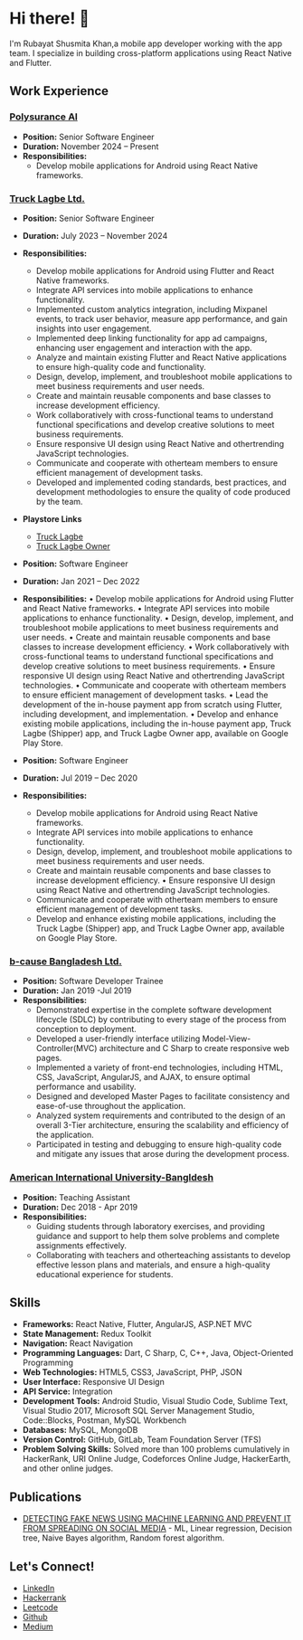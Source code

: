 # Hi there! 👋

I'm Rubayat Shusmita Khan,a mobile app developer working with the app team. I specialize in building cross-platform applications using React Native and Flutter.

## Work Experience
### [Polysurance AI](https://www.polysurance.com/)
- **Position:** Senior Software Engineer
- **Duration:** November 2024 – Present
- **Responsibilities:**
  - Develop mobile applications for Android using React Native frameworks.

### [Truck Lagbe Ltd.](https://trucklagbe.com/shifting?utm_term=truck%20rental%20near%20me&utm_campaign=Homeshifting%20Lead%20Search%20Ad%20Sep%202020&utm_source=adwords&utm_medium=ppc&hsa_acc=2281232544&hsa_cam=11137540706&hsa_grp=109602119672&hsa_ad=515493640287&hsa_src=g&hsa_tgt=kwd-34972844420&hsa_kw=truck%20rental%20near%20me&hsa_mt=b&hsa_net=adwords&hsa_ver=3&gclid=CjwKCAiA9dGqBhAqEiwAmRpTC_EzohRL1iwqxZE_bXh0YJ63kH9sL-eENi2veTTYQbvugb6EwAdDyxoCfhAQAvD_BwE)
- **Position:** Senior Software Engineer
- **Duration:** July 2023 – November 2024
- **Responsibilities:**
  - Develop mobile applications for Android using Flutter and React Native frameworks.
  - Integrate API services into mobile applications to enhance functionality.
  - Implemented custom analytics integration, including Mixpanel events, to track user behavior, measure app
  performance, and gain insights into user engagement.
  - Implemented deep linking functionality for app ad campaigns, enhancing user engagement and interaction
  with the app.
  - Analyze and maintain existing Flutter and React Native applications to ensure high-quality code and
  functionality.
  - Design, develop, implement, and troubleshoot mobile applications to meet business requirements and user
  needs.
  - Create and maintain reusable components and base classes to increase development efficiency.
  - Work collaboratively with cross-functional teams to understand functional specifications and develop
  creative solutions to meet business requirements.
  - Ensure responsive UI design using React Native and othertrending JavaScript technologies.
  - Communicate and cooperate with otherteam members to ensure efficient management of development
  tasks.
  - Developed and implemented coding standards, best practices, and development methodologies to ensure the
  quality of code produced by the team.
- **Playstore Links**
  - [Truck Lagbe](https://play.google.com/store/apps/details?id=tg.truckuser&pcampaignid=web_share)
  - [Truck Lagbe Owner](https://play.google.com/store/apps/details?id=tg.truckowner&pcampaignid=web_share)
  
- **Position:** Software Engineer
- **Duration:** Jan 2021 – Dec 2022
- **Responsibilities:**
  • Develop mobile applications for Android using Flutter and React Native frameworks.
  • Integrate API services into mobile applications to enhance functionality.
  • Design, develop, implement, and troubleshoot mobile applications to meet business requirements and user
  needs.
  • Create and maintain reusable components and base classes to increase development efficiency.
  • Work collaboratively with cross-functional teams to understand functional specifications and develop
  creative solutions to meet business requirements.
  • Ensure responsive UI design using React Native and othertrending JavaScript technologies.
  • Communicate and cooperate with otherteam members to ensure efficient management of development
  tasks.
  • Lead the development of the in-house payment app from scratch using Flutter, including development, and
  implementation.
  • Develop and enhance existing mobile applications, including the in-house payment app, Truck Lagbe (Shipper)
  app, and Truck Lagbe Owner app, available on Google Play Store.

- **Position:** Software Engineer
- **Duration:** Jul 2019 – Dec 2020
- **Responsibilities:**
  - Develop mobile applications for Android using React Native frameworks.
  - Integrate API services into mobile applications to enhance functionality.
  - Design, develop, implement, and troubleshoot mobile applications to meet business requirements and user
  needs.
  - Create and maintain reusable components and base classes to increase development efficiency.
  • Ensure responsive UI design using React Native and othertrending JavaScript technologies.
  - Communicate and cooperate with otherteam members to ensure efficient management of development
  tasks.
  - Develop and enhance existing mobile applications, including the Truck Lagbe (Shipper) app, and Truck Lagbe
  Owner app, available on Google Play Store.
### [b-cause Bangladesh Ltd.](https://b-causebd.com/)
- **Position:** Software Developer Trainee
- **Duration:** Jan 2019 -Jul 2019
- **Responsibilities:**
  - Demonstrated expertise in the complete software development lifecycle (SDLC) by contributing to every
  stage of the process from conception to deployment.
  - Developed a user-friendly interface utilizing Model-View-Controller(MVC) architecture and C Sharp to
  create responsive web pages.
  - Implemented a variety of front-end technologies, including HTML, CSS, JavaScript, AngularJS, and AJAX, to
  ensure optimal performance and usability.
  - Designed and developed Master Pages to facilitate consistency and ease-of-use throughout the application.
  - Analyzed system requirements and contributed to the design of an overall 3-Tier architecture, ensuring the
  scalability and efficiency of the application.
  - Participated in testing and debugging to ensure high-quality code and mitigate any issues that arose during
  the development process.

### [American International University-Bangldesh](https://www.aiub.edu/)
- **Position:** Teaching Assistant
- **Duration:** Dec 2018 - Apr 2019
- **Responsibilities:**
  - Guiding students through laboratory exercises, and providing guidance and support to help them solve
  problems and complete assignments effectively.
  - Collaborating with teachers and otherteaching assistants to develop effective lesson plans and materials, and
  ensure a high-quality educational experience for students.


## Skills

- **Frameworks:** React Native, Flutter, AngularJS, ASP.NET MVC
- **State Management:** Redux Toolkit
- **Navigation:** React Navigation
- **Programming Languages:** Dart, C Sharp, C, C++, Java, Object-Oriented Programming
- **Web Technologies:** HTML5, CSS3, JavaScript, PHP, JSON
- **User Interface:** Responsive UI Design
- **API Service:** Integration
- **Development Tools:** Android Studio, Visual Studio Code, Sublime Text, Visual Studio 2017, Microsoft SQL Server Management Studio, Code::Blocks, Postman, MySQL Workbench
- **Databases:** MySQL, MongoDB
- **Version Control:** GitHub, GitLab, Team Foundation Server (TFS)
- **Problem Solving Skills:** Solved more than 100 problems cumulatively in HackerRank, URI Online Judge, Codeforces Online Judge, HackerEarth, and other online judges.

## Publications
- [DETECTING FAKE NEWS USING MACHINE LEARNING AND PREVENT IT FROM SPREADING ON
SOCIAL MEDIA](https://link.springer.com/chapter/10.1007/978-3-031-19958-5_41) - ML, Linear regression, Decision tree, Naive Bayes algorithm, Random forest
algorithm.


## Let's Connect!

- [LinkedIn](https://www.linkedin.com/in/rubayat-shusmita-khan/)
- [Hackerrank](https://www.hackerrank.com/profile/khanrubayat27)
- [Leetcode](https://leetcode.com/khanrubayat27/)
- [Github](https://github.com/rubayatkhan95)
- [Medium](https://medium.com/@khanrubayat27)




  


